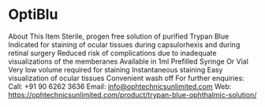 # OptiBlu
About This Item
Sterile, progen free solution of purified Trypan Blue
Indicated for staining of ocular tissues during capsulorhexis and during retinal surgery
Reduced risk of complications due to inadequate visualizations of the memberanes
Available in 1ml Prefilled Syringe Or Vial
Very low volume required for staining
Instantaneous staining
Easy visualization of ocular tissues
Convenient wash off
For further enquiries:  
Call:	 +91 90 6262 3636
Email:	info@ophtechnicsunlimited.com
Web:	https://ophtechnicsunlimited.com/product/trypan-blue-ophthalmic-solution/
